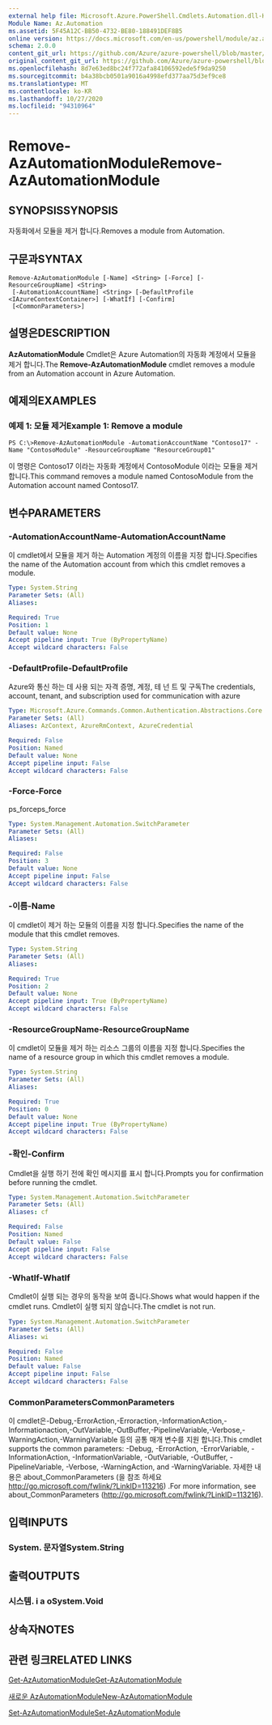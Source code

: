 ```yaml
---
external help file: Microsoft.Azure.PowerShell.Cmdlets.Automation.dll-Help.xml
Module Name: Az.Automation
ms.assetid: 5F45A12C-BB50-4732-BE80-188491DEF8B5
online version: https://docs.microsoft.com/en-us/powershell/module/az.automation/remove-azautomationmodule
schema: 2.0.0
content_git_url: https://github.com/Azure/azure-powershell/blob/master/src/Automation/Automation/help/Remove-AzAutomationModule.md
original_content_git_url: https://github.com/Azure/azure-powershell/blob/master/src/Automation/Automation/help/Remove-AzAutomationModule.md
ms.openlocfilehash: 8d7e63ed8bc24f772afa84106592ede5f9da9250
ms.sourcegitcommit: b4a38bcb0501a9016a4998efd377aa75d3ef9ce8
ms.translationtype: MT
ms.contentlocale: ko-KR
ms.lasthandoff: 10/27/2020
ms.locfileid: "94310964"
---
```

# <span data-ttu-id="b66b2-101">Remove-AzAutomationModule</span><span class="sxs-lookup"><span data-stu-id="b66b2-101">Remove-AzAutomationModule</span></span>

## <span data-ttu-id="b66b2-102">SYNOPSIS</span><span class="sxs-lookup"><span data-stu-id="b66b2-102">SYNOPSIS</span></span>
<span data-ttu-id="b66b2-103">자동화에서 모듈을 제거 합니다.</span><span class="sxs-lookup"><span data-stu-id="b66b2-103">Removes a module from Automation.</span></span>

## <span data-ttu-id="b66b2-104">구문과</span><span class="sxs-lookup"><span data-stu-id="b66b2-104">SYNTAX</span></span>

```
Remove-AzAutomationModule [-Name] <String> [-Force] [-ResourceGroupName] <String>
 [-AutomationAccountName] <String> [-DefaultProfile <IAzureContextContainer>] [-WhatIf] [-Confirm]
 [<CommonParameters>]
```

## <span data-ttu-id="b66b2-105">설명은</span><span class="sxs-lookup"><span data-stu-id="b66b2-105">DESCRIPTION</span></span>
<span data-ttu-id="b66b2-106">**AzAutomationModule** Cmdlet은 Azure Automation의 자동화 계정에서 모듈을 제거 합니다.</span><span class="sxs-lookup"><span data-stu-id="b66b2-106">The **Remove-AzAutomationModule** cmdlet removes a module from an Automation account in Azure Automation.</span></span>

## <span data-ttu-id="b66b2-107">예제의</span><span class="sxs-lookup"><span data-stu-id="b66b2-107">EXAMPLES</span></span>

### <span data-ttu-id="b66b2-108">예제 1: 모듈 제거</span><span class="sxs-lookup"><span data-stu-id="b66b2-108">Example 1: Remove a module</span></span>
```
PS C:\>Remove-AzAutomationModule -AutomationAccountName "Contoso17" -Name "ContosoModule" -ResourceGroupName "ResourceGroup01"
```

<span data-ttu-id="b66b2-109">이 명령은 Contoso17 이라는 자동화 계정에서 ContosoModule 이라는 모듈을 제거 합니다.</span><span class="sxs-lookup"><span data-stu-id="b66b2-109">This command removes a module named ContosoModule from the Automation account named Contoso17.</span></span>

## <span data-ttu-id="b66b2-110">변수</span><span class="sxs-lookup"><span data-stu-id="b66b2-110">PARAMETERS</span></span>

### <span data-ttu-id="b66b2-111">-AutomationAccountName</span><span class="sxs-lookup"><span data-stu-id="b66b2-111">-AutomationAccountName</span></span>
<span data-ttu-id="b66b2-112">이 cmdlet에서 모듈을 제거 하는 Automation 계정의 이름을 지정 합니다.</span><span class="sxs-lookup"><span data-stu-id="b66b2-112">Specifies the name of the Automation account from which this cmdlet removes a module.</span></span>

```yaml
Type: System.String
Parameter Sets: (All)
Aliases:

Required: True
Position: 1
Default value: None
Accept pipeline input: True (ByPropertyName)
Accept wildcard characters: False
```

### <span data-ttu-id="b66b2-113">-DefaultProfile</span><span class="sxs-lookup"><span data-stu-id="b66b2-113">-DefaultProfile</span></span>
<span data-ttu-id="b66b2-114">Azure와 통신 하는 데 사용 되는 자격 증명, 계정, 테 넌 트 및 구독</span><span class="sxs-lookup"><span data-stu-id="b66b2-114">The credentials, account, tenant, and subscription used for communication with azure</span></span>

```yaml
Type: Microsoft.Azure.Commands.Common.Authentication.Abstractions.Core.IAzureContextContainer
Parameter Sets: (All)
Aliases: AzContext, AzureRmContext, AzureCredential

Required: False
Position: Named
Default value: None
Accept pipeline input: False
Accept wildcard characters: False
```

### <span data-ttu-id="b66b2-115">-Force</span><span class="sxs-lookup"><span data-stu-id="b66b2-115">-Force</span></span>
<span data-ttu-id="b66b2-116">ps_force</span><span class="sxs-lookup"><span data-stu-id="b66b2-116">ps_force</span></span>

```yaml
Type: System.Management.Automation.SwitchParameter
Parameter Sets: (All)
Aliases:

Required: False
Position: 3
Default value: None
Accept pipeline input: False
Accept wildcard characters: False
```

### <span data-ttu-id="b66b2-117">-이름</span><span class="sxs-lookup"><span data-stu-id="b66b2-117">-Name</span></span>
<span data-ttu-id="b66b2-118">이 cmdlet이 제거 하는 모듈의 이름을 지정 합니다.</span><span class="sxs-lookup"><span data-stu-id="b66b2-118">Specifies the name of the module that this cmdlet removes.</span></span>

```yaml
Type: System.String
Parameter Sets: (All)
Aliases:

Required: True
Position: 2
Default value: None
Accept pipeline input: True (ByPropertyName)
Accept wildcard characters: False
```

### <span data-ttu-id="b66b2-119">-ResourceGroupName</span><span class="sxs-lookup"><span data-stu-id="b66b2-119">-ResourceGroupName</span></span>
<span data-ttu-id="b66b2-120">이 cmdlet이 모듈을 제거 하는 리소스 그룹의 이름을 지정 합니다.</span><span class="sxs-lookup"><span data-stu-id="b66b2-120">Specifies the name of a resource group in which this cmdlet removes a module.</span></span>

```yaml
Type: System.String
Parameter Sets: (All)
Aliases:

Required: True
Position: 0
Default value: None
Accept pipeline input: True (ByPropertyName)
Accept wildcard characters: False
```

### <span data-ttu-id="b66b2-121">-확인</span><span class="sxs-lookup"><span data-stu-id="b66b2-121">-Confirm</span></span>
<span data-ttu-id="b66b2-122">Cmdlet을 실행 하기 전에 확인 메시지를 표시 합니다.</span><span class="sxs-lookup"><span data-stu-id="b66b2-122">Prompts you for confirmation before running the cmdlet.</span></span>

```yaml
Type: System.Management.Automation.SwitchParameter
Parameter Sets: (All)
Aliases: cf

Required: False
Position: Named
Default value: False
Accept pipeline input: False
Accept wildcard characters: False
```

### <span data-ttu-id="b66b2-123">-WhatIf</span><span class="sxs-lookup"><span data-stu-id="b66b2-123">-WhatIf</span></span>
<span data-ttu-id="b66b2-124">Cmdlet이 실행 되는 경우의 동작을 보여 줍니다.</span><span class="sxs-lookup"><span data-stu-id="b66b2-124">Shows what would happen if the cmdlet runs.</span></span>
<span data-ttu-id="b66b2-125">Cmdlet이 실행 되지 않습니다.</span><span class="sxs-lookup"><span data-stu-id="b66b2-125">The cmdlet is not run.</span></span>

```yaml
Type: System.Management.Automation.SwitchParameter
Parameter Sets: (All)
Aliases: wi

Required: False
Position: Named
Default value: False
Accept pipeline input: False
Accept wildcard characters: False
```

### <span data-ttu-id="b66b2-126">CommonParameters</span><span class="sxs-lookup"><span data-stu-id="b66b2-126">CommonParameters</span></span>
<span data-ttu-id="b66b2-127">이 cmdlet은-Debug,-ErrorAction,-Erroraction,-InformationAction,-Informationaction,-OutVariable,-OutBuffer,-PipelineVariable,-Verbose,-WarningAction,-WarningVariable 등의 공통 매개 변수를 지원 합니다.</span><span class="sxs-lookup"><span data-stu-id="b66b2-127">This cmdlet supports the common parameters: -Debug, -ErrorAction, -ErrorVariable, -InformationAction, -InformationVariable, -OutVariable, -OutBuffer, -PipelineVariable, -Verbose, -WarningAction, and -WarningVariable.</span></span> <span data-ttu-id="b66b2-128">자세한 내용은 about_CommonParameters (을 참조 하세요 http://go.microsoft.com/fwlink/?LinkID=113216) .</span><span class="sxs-lookup"><span data-stu-id="b66b2-128">For more information, see about_CommonParameters (http://go.microsoft.com/fwlink/?LinkID=113216).</span></span>

## <span data-ttu-id="b66b2-129">입력</span><span class="sxs-lookup"><span data-stu-id="b66b2-129">INPUTS</span></span>

### <span data-ttu-id="b66b2-130">System. 문자열</span><span class="sxs-lookup"><span data-stu-id="b66b2-130">System.String</span></span>

## <span data-ttu-id="b66b2-131">출력</span><span class="sxs-lookup"><span data-stu-id="b66b2-131">OUTPUTS</span></span>

### <span data-ttu-id="b66b2-132">시스템. i a o</span><span class="sxs-lookup"><span data-stu-id="b66b2-132">System.Void</span></span>

## <span data-ttu-id="b66b2-133">상속자</span><span class="sxs-lookup"><span data-stu-id="b66b2-133">NOTES</span></span>

## <span data-ttu-id="b66b2-134">관련 링크</span><span class="sxs-lookup"><span data-stu-id="b66b2-134">RELATED LINKS</span></span>

[<span data-ttu-id="b66b2-135">Get-AzAutomationModule</span><span class="sxs-lookup"><span data-stu-id="b66b2-135">Get-AzAutomationModule</span></span>](./Get-AzAutomationModule.md)

[<span data-ttu-id="b66b2-136">새로운 AzAutomationModule</span><span class="sxs-lookup"><span data-stu-id="b66b2-136">New-AzAutomationModule</span></span>](./New-AzAutomationModule.md)

[<span data-ttu-id="b66b2-137">Set-AzAutomationModule</span><span class="sxs-lookup"><span data-stu-id="b66b2-137">Set-AzAutomationModule</span></span>](./Set-AzAutomationModule.md)


